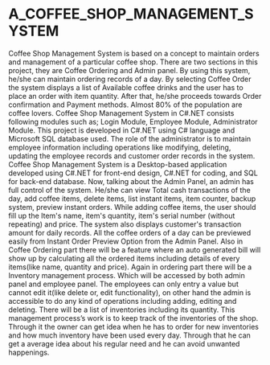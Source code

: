 # A_COFFEE_SHOP_MANAGEMENT_SYSTEM
Coffee Shop Management System is based on a concept to maintain orders and management of a particular coffee shop. There are two sections in this project, they are Coffee Ordering and Admin panel. By using this system, he/she can maintain ordering records of a day. By selecting Coffee Order the system displays a list of Available coffee drinks and the user has to place an order with item quantity. After that, he/she proceeds towards Order confirmation and Payment methods. Almost 80% of the population are coffee lovers. Coffee Shop Management System in C#.NET consists following modules such as; Login Module, Employee Module, Administrator Module. This project is developed in C#.NET using C# language and Microsoft SQL database used. The role of the administrator is to maintain employee information including operations like modifying, deleting, updating the employee records and customer order records in the system.   Coffee Shop Management System is a Desktop-based application developed using C#.NET for front-end design, C#.NET for coding, and SQL for back-end database. Now, talking about the Admin Panel, an admin has full control of the system. He/she can view Total cash transactions of the day, add coffee items, delete items, list instant items, item counter, backup system, preview instant orders. While adding coffee items, the user should fill up the Item's name, item's quantity, item's serial number (without repeating) and price. The system also displays customer's transaction amount for daily records. All the coffee orders of a day can be previewed easily from Instant Order Preview Option from the Admin Panel. Also in Coffee Ordering part there will be a feature where an auto generated bill will show up by calculating all the ordered items including details of every items(like name, quantity and price). Again in ordering part there will be a Inventory management process. Which will be accessed by both admin panel and employee panel. The employees can only entry a value but cannot edit it(like delete or, edit functionality), on other hand the admin is accessible to do any kind of operations including adding, editing and deleting. There will be a list of inventories including its quantity. This management process’s work is to keep track of the inventories of the shop. Through it the owner can get idea when he has to order for new inventories and how much inventory have been used every day. Through that he can get a average idea about his regular need and he can avoid unwanted happenings. 
